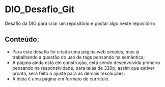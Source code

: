 # DIO_Desafio_Git
Desafio da DIO para criar um repositório e postar algo neste repositório

## Conteúdo:
* Para este desafio foi criada uma página web simples, mas já trabalhando a questão do uso de tags pensando na semântica;
* A página ainda está em construção, está sendo desenvolvida primeiro pensando na responsividade, para telas de 320p, assim que estiver pronta, será feito o ajuste para as demais resoluções;
* A ideia é uma página em formato de curriculo.



